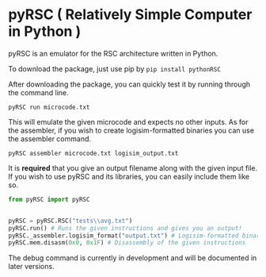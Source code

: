 # pyRSC ( Relatively Simple Computer in Python )

pyRSC is an emulator for the RSC architecture written in Python.

To download the package, just use pip by ```pip install pythonRSC```

After downloading the package, you can quickly test it by running through the command line.

```pyRSC run microcode.txt```

This will emulate the given microcode and expects no other inputs.
As for the assembler, if you wish to create logisim-formatted binaries you can use the assembler command.

```pyRSC assembler microcode.txt logisim_output.txt```

It is **required** that you give an output filename along with the given input file.
If you wish to use pyRSC and its libraries, you can easily include them like so.

```py
from pyRSC import pyRSC


pyRSC = pyRSC.RSC("tests\\avg.txt")
pyRSC.run() # Runs the given instructions and gives you an output!
pyRSC._assembler.logisim_format("output.txt") # Logisim-formatted binary output
pyRSC.mem.disasm(0x0, 0x1F) # Disassembly of the given instructions
```

The debug command is currently in development and will be documented in later versions.
